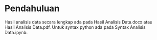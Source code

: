 # Pendahuluan

Hasil analisis data secara lengkap ada pada Hasil Analisis Data.docx atau Hasil Analisis Data.pdf. Untuk syntax python ada pada Syntax Analisis Data.ipynb.
